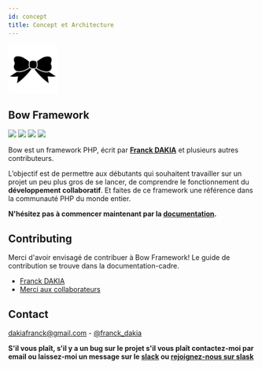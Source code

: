 ```yaml
---
id: concept
title: Concept et Architecture
---
```


<img src="https://raw.githubusercontent.com/bowphp/arts/master/bow.jpg" width="100">

## Bow Framework

<a href="https://bowphp.github.io" title="docs"><img src="https://img.shields.io/badge/docs-read%20docs-blue.svg?style=flat-square"/></a>
<a href="https://packagist.org/packages/bowphp/app" title="version"><img src="https://img.shields.io/packagist/v/bowphp/app.svg?style=flat-square"/></a>
<a href="https://github.com/bowphp/app/blob/master/LICENSE" title="license"><img src="https://img.shields.io/github/license/mashape/apistatus.svg?style=flat-square"/></a>
<a href="https://travis-ci.org/bowphp/app" title="Travis branch"><img src="https://img.shields.io/travis/bowphp/app/master.svg?style=flat-square"/></a>

Bow est un framework PHP, écrit par **[Franck DAKIA](http://github.com/papac)** et plusieurs autres contributeurs.

L’objectif est de permettre aux débutants qui souhaitent travailler sur un projet un peu plus gros de se lancer, de comprendre le fonctionnement du **développement collaboratif**. Et faites de ce framework une référence dans la communauté PHP du monde entier.

**N'hésitez pas à commencer maintenant par la [documentation](https://bowphp.github.io).**

## Contributing

Merci d'avoir envisagé de contribuer à Bow Framework! Le guide de contribution se trouve dans la documentation-cadre.

- [Franck DAKIA](https://github.com/papac)
- [Merci aux collaborateurs](https://github.com/bowphp/app/graphs/contributors)

## Contact

[dakiafranck@gmail.com](mailto:dakiafranck@gmail.com) - [@franck_dakia](https://twitter.com/franck_dakia)

**S'il vous plaît, s'il y a un bug sur le projet s'il vous plaît contactez-moi par email ou laissez-moi un message sur le [slack](https://bowphp.slack.com) ou [rejoignez-nous sur slask](https://join.slack.com/t/bowphp/shared_invite/enQtNzMxOTQ0MTM2ODM5LTQ3MWQ3Mzc1NDFiNDYxMTAyNzBkNDJlMTgwNDJjM2QyMzA2YTk4NDYyN2NiMzM0YTZmNjU1YjBhNmJjZThiM2Q)**

